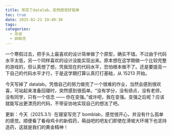 ```yaml
---
title: 写完了datalab，突然感觉好孤单
toc: true
date: 2025-02-21 19:49:30
tags:
categories:
  - 杂谈
  - 碎碎念
---
```


一个寒假过去，把手头上最喜欢的设计简单做了个原型，确实不错。不过由于代码水平太低，另一个同样喜欢的设计没能实现出来。原本想在这学期做一个比较完整的游戏的，但认真想了想，凭我现在的代码水平，恐怕根本做不了。还是要提高一下自己的代码水平才行，于是这学期打算认真打打基础，从 15213 开始。

今天写掉了 datalab。凭借自己的努力做完了一个很难的作业，当然会感到很欢喜，可站起来准备回寝时，突然感到很孤单。“没有学分，没有绩点，没有老师，没有同学，只有一个信念 —— 你在变强。”或许吧，我在变强。变强之后呢？应该就能写出更漂亮的代码，不带妥协地实现自己的想法了吧。

更新：今天（2025.3.1）在寝室写完了 bomblab，感觉很开心，并没有什么孤单的感觉。顺便看了看母鸡卡的新假药，萌战吧的吧友们即使在滑坡大环境下也坚持造药，这就是我们的黄金精神！

<style>
/* 隐藏草书 */
.hidden-text {
    font-size: 18px;
    text-align: center;
    margin: 20px 0;
    /* padding: 20px; */
    line-height: 1.5;
    color: transparent;
    cursor: default
}

.hidden-fancy-text::selection {
    color: black;
    background: white;
}
</style>

<div class="hidden-text">
凝视我曾凝视的光芒，触摸你将触摸的远方。
</div>
